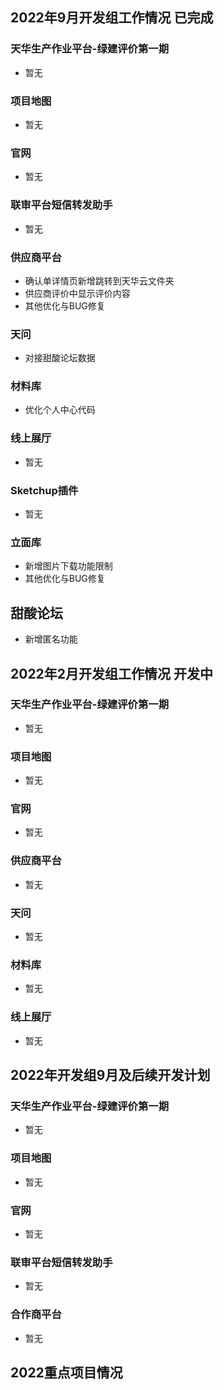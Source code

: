 ## 2022年9月开发组工作情况 已完成

### 天华生产作业平台-绿建评价第一期

- 暂无

### 项目地图

- 暂无

### 官网

- 暂无

### 联审平台短信转发助手

- 暂无

### 供应商平台

- 确认单详情页新增跳转到天华云文件夹
- 供应商评价中显示评价内容
- 其他优化与BUG修复

### 天问

- 对接甜酸论坛数据

### 材料库

- 优化个人中心代码

### 线上展厅

- 暂无

### Sketchup插件

- 暂无

### 立面库

- 新增图片下载功能限制
- 其他优化与BUG修复

## 甜酸论坛

- 新增匿名功能

## 2022年2月开发组工作情况 开发中

### 天华生产作业平台-绿建评价第一期

- 暂无

### 项目地图

- 暂无

### 官网

- 暂无

### 供应商平台

- 暂无

### 天问

- 暂无

### 材料库

- 暂无

### 线上展厅

- 暂无

## 2022年开发组9月及后续开发计划

### 天华生产作业平台-绿建评价第一期

- 暂无

### 项目地图

- 暂无

### 官网

- 暂无

### 联审平台短信转发助手

- 暂无

### 合作商平台

- 暂无

## 2022重点项目情况
